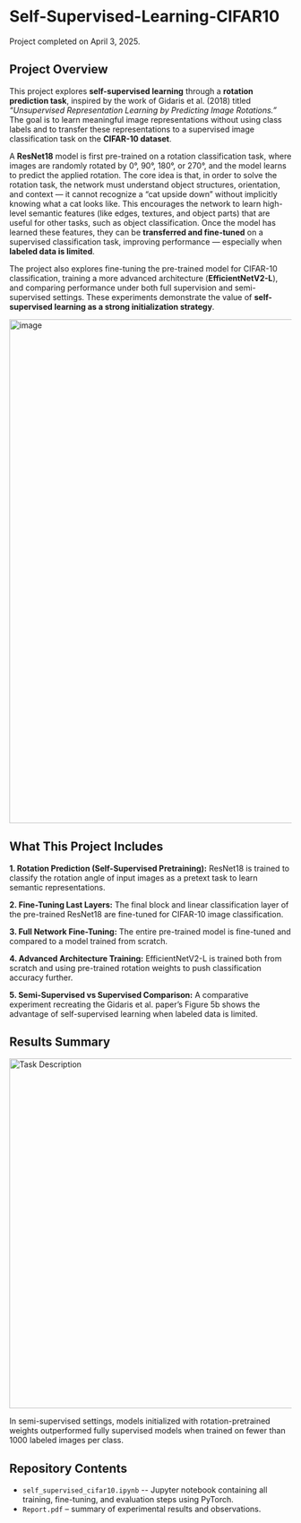 # Self-Supervised-Learning-CIFAR10

Project completed on April 3, 2025.

## Project Overview

This project explores **self-supervised learning** through a **rotation prediction task**, inspired by the work of Gidaris et al. (2018) titled *“Unsupervised Representation Learning by Predicting Image Rotations.”* The goal is to learn meaningful image representations without using class labels and to transfer these representations to a supervised image classification task on the **CIFAR-10 dataset**.

A **ResNet18** model is first pre-trained on a rotation classification task, where images are randomly rotated by 0°, 90°, 180°, or 270°, and the model learns to predict the applied rotation. The core idea is that, in order to solve the rotation task, the network must understand object structures, orientation, and context — it cannot recognize a “cat upside down” without implicitly knowing what a cat looks like. This encourages the network to learn high-level semantic features (like edges, textures, and object parts) that are useful for other tasks, such as object classification. Once the model has learned these features, they can be **transferred and fine-tuned** on a supervised classification task, improving performance — especially when **labeled data is limited**.

The project also explores fine-tuning the pre-trained model for CIFAR-10 classification, training a more advanced architecture (**EfficientNetV2-L**), and comparing performance under both full supervision and semi-supervised settings. These experiments demonstrate the value of **self-supervised learning as a strong initialization strategy**.

<img width="900" alt="image" src="https://github.com/user-attachments/assets/84c292a5-0bf2-40bb-85c4-25feab4e3bb5" />


## What This Project Includes
**1. Rotation Prediction (Self-Supervised Pretraining):** ResNet18 is trained to classify the rotation angle of input images as a pretext task to learn semantic representations. 

**2. Fine-Tuning Last Layers:** The final block and linear classification layer of the pre-trained ResNet18 are fine-tuned for CIFAR-10 image classification. 

**3. Full Network Fine-Tuning:** The entire pre-trained model is fine-tuned and compared to a model trained from scratch.

**4. Advanced Architecture Training:** EfficientNetV2-L is trained both from scratch and using pre-trained rotation weights to push classification accuracy further. 

**5. Semi-Supervised vs Supervised Comparison:** A comparative experiment recreating the Gidaris et al. paper’s Figure 5b shows the advantage of self-supervised learning when labeled data is limited.

## Results Summary
<img width="625" alt="Task Description" src="https://github.com/user-attachments/assets/9b1245bf-360e-4a7d-b411-8bd26c3e5121" />

In semi-supervised settings, models initialized with rotation-pretrained weights outperformed fully supervised models when trained on fewer than 1000 labeled images per class.

## Repository Contents
* `self_supervised_cifar10.ipynb` -- Jupyter notebook containing all training, fine-tuning, and evaluation steps using PyTorch.
* `Report.pdf` – summary of experimental results and observations.
